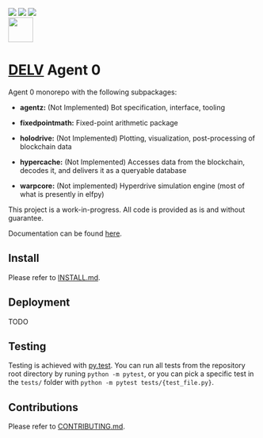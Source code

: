 [![](https://codecov.io/gh/delvtech/agent_0/branch/main/graph/badge.svg?token=1S60MD42ZP)](https://app.codecov.io/gh/delvtech/agent_0?displayType=list)
[![](https://img.shields.io/badge/code%20style-black-000000.svg)](https://github.com/psf/black)
[![](https://img.shields.io/badge/testing-pytest-blue.svg)](https://docs.pytest.org/en/latest/contents.html)
<br><a href="https://app.codecov.io/gh/delvtech/agent_0?displayType=list"><img height="50px" src="https://codecov.io/gh/delvtech/agent_0/branch/main/graphs/sunburst.svg?token=1S60MD42ZP"><a>

# [DELV](https://delv.tech) Agent 0

Agent 0 monorepo with the following subpackages:
- **agentz:** (Not Implemented) Bot specification, interface, tooling

- **fixedpointmath:** Fixed-point arithmetic package

- **holodrive:** (Not Implemented) Plotting, visualization, post-processing of blockchain data

- **hypercache:** (Not Implemented) Accesses data from the blockchain, decodes it, and delivers it as a queryable database

- **warpcore:** (Not implemented) Hyperdrive simulation engine (most of what is presently in elfpy)

This project is a work-in-progress. All code is provided as is and without guarantee.

Documentation can be found [here](https://elfpy.delv.tech).

## Install

Please refer to [INSTALL.md](https://github.com/delvtech/agent_0/blob/main/INSTALL.md).

## Deployment

TODO

## Testing

Testing is achieved with [py.test](https://docs.pytest.org/en/latest/contents.html). You can run all tests from the repository root directory by runing `python -m pytest`, or you can pick a specific test in the `tests/` folder with `python -m pytest tests/{test_file.py}`.

## Contributions

Please refer to [CONTRIBUTING.md](https://github.com/delvtech/agent_0/blob/main/CONTRIBUTING.md).
